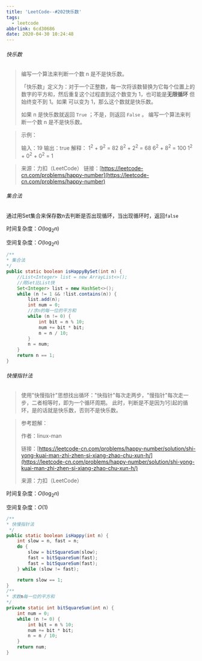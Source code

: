 ```yaml
---
title: 'LeetCode--#202快乐数'
tags:
  - leetcode
abbrlink: 6cd30686
date: 2020-04-30 10:24:48
---
```


###### 快乐数

> 编写一个算法来判断一个数 n 是不是快乐数。
>
> 「快乐数」定义为：对于一个正整数，每一次将该数替换为它每个位置上的数字的平方和，然后重复这个过程直到这个数变为 1，也可能是**无限循环** 但始终变不到 1。如果 可以变为  1，那么这个数就是快乐数。
>
> 如果 n 是快乐数就返回 `True` ；不是，则返回 `False` 。
> 编写一个算法来判断一个数 n 是不是快乐数。

> 示例：
>
> 输入：19
> 输出：true
> 解释：
> $1^2$ + $9^2$ = 82
> $8^2$ + $2^2$ = 68
> $6^2$ + $8^2$ = 100
> $1^2$ + $0^2$ + $0^2$ = 1

> 来源：力扣（LeetCode）
> 链接：[https://leetcode-cn.com/problems/happy-number](https://leetcode-cn.com/problems/happy-number)

<!--more-->

###### 集合法

通过用Set集合来保存数n去判断是否出现循环，当出现循环时，返回`false`

时间复杂度：$O(\log_2{n})$

空间复杂度：$O(\log_2{n})$

```java
/**
* 集合法
*/
public static boolean isHappyBySet(int n) {
    //List<Integer> list = new ArrayList<>();
    //用Set比List快
    Set<Integer> list = new HashSet<>();
    while (n != 1 && !list.contains(n)) {
        list.add(n);
        int num = 0;
        //求n的每一位的平方和
        while (n != 0) {
            int bit = n % 10;
            num += bit * bit;
            n = n / 10;
        }
        n = num;
    }
    return n == 1;
}
```

###### 快慢指针法

> 使用"快慢指针"思想找出循环："快指针"每次走两步，"慢指针"每次走一步，二者相等时，即为一个循环周期。
> 此时，判断是不是因为1引起的循环，是的话就是快乐数，否则不是快乐数。

> 参考题解：
>
> 作者：linux-man
>
> 链接：[https://leetcode-cn.com/problems/happy-number/solution/shi-yong-kuai-man-zhi-zhen-si-xiang-zhao-chu-xun-h/](https://leetcode-cn.com/problems/happy-number/solution/shi-yong-kuai-man-zhi-zhen-si-xiang-zhao-chu-xun-h/)
>
> 来源：力扣（LeetCode）

时间复杂度：$O(\log_2{n})$

空间复杂度：$O(1)$

```java
/**
* 快慢指针法
 */
public static boolean isHappy(int n) {
    int slow = n, fast = n;
    do {
        slow = bitSquareSum(slow);
        fast = bitSquareSum(fast);
        fast = bitSquareSum(fast);
    } while (slow != fast);

    return slow == 1;
}
/**
* 求数n每一位的平方和
*/
private static int bitSquareSum(int n) {
    int num = 0;
    while (n != 0) {
        int bit = n % 10;
        num += bit * bit;
        n = n / 10;
    }
    return num;
}
```